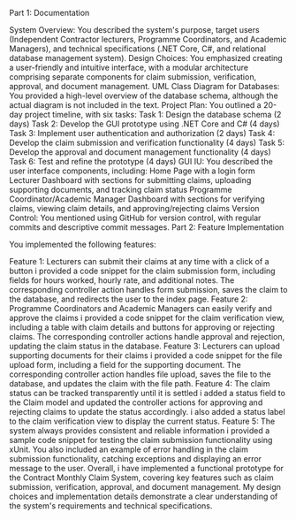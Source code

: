 Part 1: Documentation

System Overview: You described the system's purpose, target users (Independent Contractor lecturers, Programme Coordinators, and Academic Managers), and technical specifications (.NET Core, C#, and relational database management system).
Design Choices: You emphasized creating a user-friendly and intuitive interface, with a modular architecture comprising separate components for claim submission, verification, approval, and document management.
UML Class Diagram for Databases: You provided a high-level overview of the database schema, although the actual diagram is not included in the text.
Project Plan: You outlined a 20-day project timeline, with six tasks:
Task 1: Design the database schema (2 days)
Task 2: Develop the GUI prototype using .NET Core and C# (4 days)
Task 3: Implement user authentication and authorization (2 days)
Task 4: Develop the claim submission and verification functionality (4 days)
Task 5: Develop the approval and document management functionality (4 days)
Task 6: Test and refine the prototype (4 days)
GUI IU: You described the user interface components, including:
Home Page with a login form
Lecturer Dashboard with sections for submitting claims, uploading supporting documents, and tracking claim status
Programme Coordinator/Academic Manager Dashboard with sections for verifying claims, viewing claim details, and approving/rejecting claims
Version Control: You mentioned using GitHub for version control, with regular commits and descriptive commit messages.
Part 2: Feature Implementation

You implemented the following features:

Feature 1: Lecturers can submit their claims at any time with a click of a button
i provided a code snippet for the claim submission form, including fields for hours worked, hourly rate, and additional notes.
The corresponding controller action handles form submission, saves the claim to the database, and redirects the user to the index page.
Feature 2: Programme Coordinators and Academic Managers can easily verify and approve the claims
i provided a code snippet for the claim verification view, including a table with claim details and buttons for approving or rejecting claims.
The corresponding controller actions handle approval and rejection, updating the claim status in the database.
Feature 3: Lecturers can upload supporting documents for their claims
i provided a code snippet for the file upload form, including a field for the supporting document.
The corresponding controller action handles file upload, saves the file to the database, and updates the claim with the file path.
Feature 4: The claim status can be tracked transparently until it is settled
i added a status field to the Claim model and updated the controller actions for approving and rejecting claims to update the status accordingly.
i also added a status label to the claim verification view to display the current status.
Feature 5: The system always provides consistent and reliable information
i provided a sample code snippet for testing the claim submission functionality using xUnit.
You also included an example of error handling in the claim submission functionality, catching exceptions and displaying an error message to the user.
Overall, i have implemented a functional prototype for the Contract Monthly Claim System, covering key features such as claim submission, verification, approval, and document management. My design choices and implementation details demonstrate a clear understanding of the system's requirements and technical specifications.
